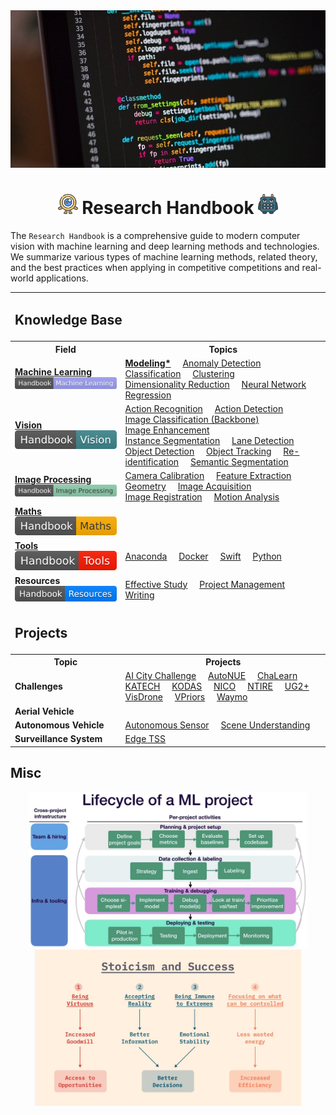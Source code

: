 <div align="center">
<img width="800" src="data/banner.png">

<img src="data/logo/one_100.png" width="32"> Research Handbook <img src="data/logo/square_96.png" width="32">
=============================
</div>

The `Research Handbook` is a comprehensive guide to modern computer vision with 
machine learning and deep learning methods and technologies. We summarize 
various types of machine learning methods, related theory, and the best practices 
when applying in competitive competitions and real-world applications.


<table>
    <tr>
        <td colspan="2"><h2>Knowledge Base</h2></td>
    </tr>
	<tr>
        <th>Field</th>
        <th>Topics</th>
    </tr>
    <tr>
        <td>
			<a href="https://github.com/phlong3105/one/blob/master/handbook/machine_learning/README.md"><b>Machine&nbsp;Learning</b></a>
			<br>
			<a href="https://github.com/phlong3105/one/blob/master/handbook/machine_learning/README.md"><img src="data/badge/handbook_machine_learning.svg"></a>
		</td>
        <td>
			<a href="https://github.com/phlong3105/one/blob/master/handbook/machine_learning/modeling/README.md"><b>Modeling*</b></a>&nbsp;&nbsp;&nbsp;&nbsp;
            <a href="https://github.com/phlong3105/one/blob/master/handbook/machine_learning/anomaly_detection/README.md">Anomaly&nbsp;Detection</a>&nbsp;&nbsp;&nbsp;&nbsp;
            <a href="https://github.com/phlong3105/one/blob/master/handbook/machine_learning/classification/README.md">Classification</a>&nbsp;&nbsp;&nbsp;&nbsp;
            <a href="">Clustering</a>&nbsp;&nbsp;&nbsp;&nbsp;&nbsp;&nbsp;
            <a href="">Dimensionality&nbsp;Reduction</a>&nbsp;&nbsp;&nbsp;&nbsp;
            <a href="">Neural&nbsp;Network</a>&nbsp;&nbsp;&nbsp;&nbsp;
            <a href="">Regression</a>&nbsp;&nbsp;&nbsp;&nbsp;
        </td>
    </tr>
    <tr>
        <td>
			<a href="https://github.com/phlong3105/one/blob/master/handbook/vision/README.md"><b>Vision</b></a>
			<br>
			<a href="https://github.com/phlong3105/one/blob/master/handbook/vision/README.md"><img src="data/badge/handbook_vision.svg"></a>
		</td>
        <td>
            <a href="https://github.com/phlong3105/one/blob/master/handbook/vision/action_recognition/README.md">Action&nbsp;Recognition</a>&nbsp;&nbsp;&nbsp;&nbsp;
			<a href="https://github.com/phlong3105/one/blob/master/handbook/vision/action_detection/README.md">Action&nbsp;Detection</a>&nbsp;&nbsp;&nbsp;&nbsp;
            <a href="https://github.com/phlong3105/one/blob/master/handbook/vision/image_classification/README.md">Image&nbsp;Classification (Backbone)</a>&nbsp;&nbsp;&nbsp;&nbsp;
            <a href="https://github.com/phlong3105/one/blob/master/handbook/vision/image_enhancement/README.md">Image&nbsp;Enhancement</a>&nbsp;&nbsp;&nbsp;&nbsp;
            <a href="">Instance&nbsp;Segmentation</a>&nbsp;&nbsp;&nbsp;&nbsp;
            <a href="https://github.com/phlong3105/one/blob/master/handbook/vision/lane_detection/README.md">Lane&nbsp;Detection</a>&nbsp;&nbsp;&nbsp;&nbsp;
            <a href="https://github.com/phlong3105/one/blob/master/handbook/vision/object_detection/README.md">Object&nbsp;Detection</a>&nbsp;&nbsp;&nbsp;&nbsp;
            <a href="https://github.com/phlong3105/one/blob/master/handbook/vision/object_tracking/README.md">Object&nbsp;Tracking</a>&nbsp;&nbsp;&nbsp;&nbsp;
            <a href="">Re-identification</a>&nbsp;&nbsp;&nbsp;&nbsp;
            <a href="">Semantic&nbsp;Segmentation</a>&nbsp;&nbsp;&nbsp;&nbsp;
        </td>
    </tr>
    <tr>
        <td>
			<a href="https://github.com/phlong3105/one/blob/master/handbook/image_processing/README.md"><b>Image&nbsp;Processing</b></a>
			<br>
			<a href="https://github.com/phlong3105/one/blob/master/handbook/image_processing/README.md"><img src="data/badge/handbook_image_processing.svg"></a>
		</td>
        <td>
			<a href="https://github.com/phlong3105/one/blob/master/handbook/image_processing/camera_calibration/README.md">Camera&nbsp;Calibration</a>&nbsp;&nbsp;&nbsp;&nbsp;
            <a href="">Feature&nbsp;Extraction</a>&nbsp;&nbsp;&nbsp;&nbsp;
            <a href="">Geometry</a>&nbsp;&nbsp;&nbsp;&nbsp;
            <a href="">Image&nbsp;Acquisition</a>&nbsp;&nbsp;&nbsp;&nbsp;
            <a href="">Image&nbsp;Registration</a>&nbsp;&nbsp;&nbsp;&nbsp;
            <a href="">Motion&nbsp;Analysis</a>&nbsp;&nbsp;&nbsp;&nbsp;
        </td>
    </tr>
    <tr>
        <td>
			<a href="https://github.com/phlong3105/one/blob/master/handbook/maths/README.md"><b>Maths</b></a>
			<br>
			<a href="https://github.com/phlong3105/one/blob/master/handbook/maths/README.md"><img src="data/badge/handbook_maths.svg"></a>
		</td>
        <td>
        </td>
    </tr>
    <tr>
        <td>
			<a href="https://github.com/phlong3105/one/blob/master/handbook/tools/README.md"><b>Tools</b></a>
			<br>
			<a href="https://github.com/phlong3105/one/blob/master/handbook/tools/README.md"><img src="data/badge/handbook_tools.svg"></a>
		</td>
        <td>
			<a href="https://github.com/phlong3105/one/blob/master/handbook/resources/anaconda.md">Anaconda</a>&nbsp;&nbsp;&nbsp;&nbsp;
 			<a href="https://github.com/phlong3105/one/blob/master/handbook/resources/docker.md">Docker</a>&nbsp;&nbsp;&nbsp;&nbsp;
            <a href="">Swift</a>&nbsp;&nbsp;&nbsp;&nbsp;
            <a href="">Python</a>&nbsp;&nbsp;&nbsp;&nbsp;
        </td>
    </tr>
    <tr>
        <td>
			<b>Resources</b>
			<br>
			<img src="data/badge/handbook_resources.svg">
		</td>
        <td>
            <a href="">Effective&nbsp;Study</a>&nbsp;&nbsp;&nbsp;&nbsp;
            <a href="">Project&nbsp;Management</a>&nbsp;&nbsp;&nbsp;&nbsp;
            <a href="">Writing</a>&nbsp;&nbsp;&nbsp;&nbsp;
        </td>
    </tr>
	<tr>
        <td colspan="2"><h2>Projects</h2></td>
    </tr>
    <tr>
        <th>Topic</th>
        <th>Projects</th>
    </tr>
    <tr>
        <td><b>Challenges</b></td>
        <td>
            <a href="https://github.com/phlong3105/aic/blob/master/docs/README.md">AI&nbsp;City&nbsp;Challenge</a>&nbsp;&nbsp;&nbsp;&nbsp;
            <a href="">AutoNUE</a>&nbsp;&nbsp;&nbsp;&nbsp;
			<a href="https://github.com/phlong3105/chalearn/blob/master/docs/README.md">ChaLearn</a>&nbsp;&nbsp;&nbsp;&nbsp;
            <a href="">KATECH</a>&nbsp;&nbsp;&nbsp;&nbsp;
            <a href="">KODAS</a>&nbsp;&nbsp;&nbsp;&nbsp;
			<a href="https://github.com/phlong3105/one/blob/master/handbook/challenges/nico/README.md">NICO</a>&nbsp;&nbsp;&nbsp;&nbsp;
            <a href="">NTIRE</a>&nbsp;&nbsp;&nbsp;&nbsp;
            <a href="https://github.com/phlong3105/ug2/blob/master/docs/README.md">UG2+</a>&nbsp;&nbsp;&nbsp;&nbsp;
            <a href="https://github.com/phlong3105/visdrone/blob/master/docs/README.md">VisDrone</a>&nbsp;&nbsp;&nbsp;&nbsp;
			<a href="https://github.com/phlong3105/vpriors/blob/master/docs/README.md">VPriors</a>&nbsp;&nbsp;&nbsp;&nbsp;
            <a href="">Waymo</a>&nbsp;&nbsp;&nbsp;&nbsp;
        </td>
    </tr>
    <tr>
        <td><b>Aerial&nbsp;Vehicle</b></td>
    </tr>
    <tr>
        <td><b>Autonomous&nbsp;Vehicle</b></td>
        <td>
            <a href="">Autonomous&nbsp;Sensor</a>&nbsp;&nbsp;&nbsp;&nbsp;
            <a href="">Scene&nbsp;Understanding</a>&nbsp;&nbsp;&nbsp;&nbsp;
        </td>
    </tr>
    <tr>
        <td><b>Surveillance&nbsp;System</b></td>
        <td>
            <a href="">Edge&nbsp;TSS</a>&nbsp;&nbsp;&nbsp;&nbsp;
        </td>
    </tr>
</table>


## Misc
<div align="center">
	<img src="data/lifecycle.png" height="250">
	<img src="data/stoicism.png"  height="250">
</div>
